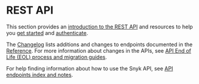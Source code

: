 # REST API

This section provides an [introduction to the REST API](about-the-rest-api.md) and resources to help you [get started](getting-started-with-the-rest-api.md) and [authenticate](authentication-for-api/).

The [Changelog](changelog.md) lists additions and changes to endpoints documented in the [Reference](../reference/). For more information about changes in the APIs, see [API End of Life (EOL) process and migration guides](../../api-end-of-life-eol-process-and-migration-guides/).

For help finding information about how to use the Snyk API, see [API endpoints index and notes](../api-endpoints-index-and-tips/).


